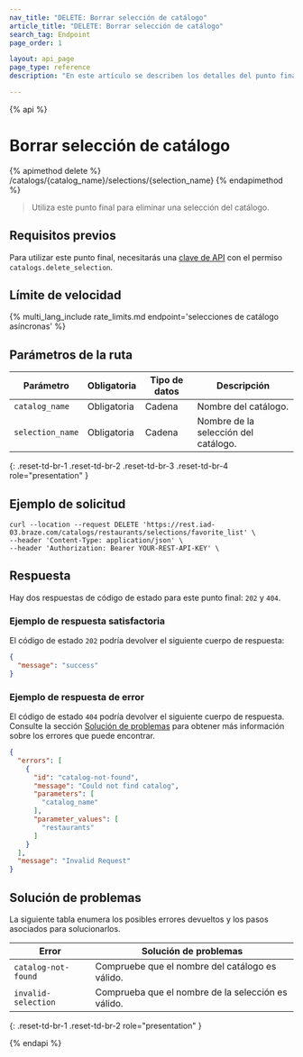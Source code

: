 ```yaml
---
nav_title: "DELETE: Borrar selección de catálogo"
article_title: "DELETE: Borrar selección de catálogo"
search_tag: Endpoint
page_order: 1

layout: api_page
page_type: reference
description: "En este artículo se describen los detalles del punto final Eliminar selección del catálogo de Braze."

---
```

{% api %}
# Borrar selección de catálogo
{% apimethod delete %}
/catalogs/{catalog_name}/selections/{selection_name}
{% endapimethod %}

> Utiliza este punto final para eliminar una selección del catálogo.

## Requisitos previos

Para utilizar este punto final, necesitarás una [clave de API]({{site.baseurl}}/api/basics#rest-api-key/) con el permiso `catalogs.delete_selection`.

## Límite de velocidad

{% multi_lang_include rate_limits.md endpoint='selecciones de catálogo asíncronas' %}

## Parámetros de la ruta

| Parámetro        | Obligatoria | Tipo de datos | Descripción                    |
| ---------------- | -------- | --------- | ------------------------------ |
| `catalog_name`   | Obligatoria | Cadena    | Nombre del catálogo.           |
| `selection_name` | Obligatoria | Cadena    | Nombre de la selección del catálogo. |
{: .reset-td-br-1 .reset-td-br-2 .reset-td-br-3 .reset-td-br-4 role="presentation" }

## Ejemplo de solicitud

```
curl --location --request DELETE 'https://rest.iad-03.braze.com/catalogs/restaurants/selections/favorite_list' \
--header 'Content-Type: application/json' \
--header 'Authorization: Bearer YOUR-REST-API-KEY' \
```

## Respuesta

Hay dos respuestas de código de estado para este punto final: `202` y `404`.

### Ejemplo de respuesta satisfactoria

El código de estado `202` podría devolver el siguiente cuerpo de respuesta:

```json
{
  "message": "success"
}
```

### Ejemplo de respuesta de error

El código de estado `404` podría devolver el siguiente cuerpo de respuesta. Consulte la sección [Solución de problemas](#troubleshooting) para obtener más información sobre los errores que puede encontrar.

```json
{
  "errors": [
    {
      "id": "catalog-not-found",
      "message": "Could not find catalog",
      "parameters": [
        "catalog_name"
      ],
      "parameter_values": [
        "restaurants"
      ]
    }
  ],
  "message": "Invalid Request"
}
```

## Solución de problemas

La siguiente tabla enumera los posibles errores devueltos y los pasos asociados para solucionarlos.

| Error                | Solución de problemas                                          |
| -------------------- | -------------------------------------------------------- |
| `catalog-not-found`  | Compruebe que el nombre del catálogo es válido.                    |
| `invalid-selection`  | Comprueba que el nombre de la selección es válido.                  |
{: .reset-td-br-1 .reset-td-br-2 role="presentation" }

{% endapi %}
